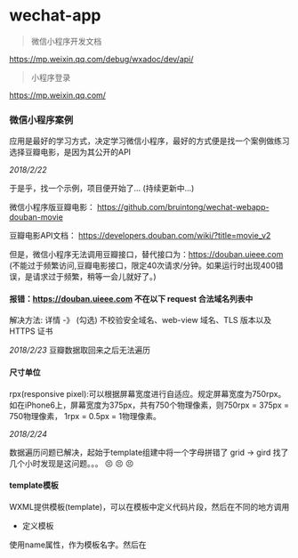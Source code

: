 # wechat-app

> 微信小程序开发文档

https://mp.weixin.qq.com/debug/wxadoc/dev/api/

> 小程序登录

https://mp.weixin.qq.com/

### 微信小程序案例

应用是最好的学习方式，决定学习微信小程序，最好的方式便是找一个案例做练习  选择豆瓣电影，是因为其公开的API

*2018/2/22*

于是乎，找一个示例，项目便开始了... (持续更新中...)

微信小程序版豆瓣电影： https://github.com/bruintong/wechat-webapp-douban-movie

豆瓣电影API文档： https://developers.douban.com/wiki/?title=movie_v2

但是，微信小程序无法调用豆瓣接口，替代接口为：https://douban.uieee.com (不能过于频繁访问,豆瓣电影接口，限定40次请求/分钟。如果运行时出现400错误，是请求过于频繁，稍等一会儿就好了。)

#### 报错：https://douban.uieee.com 不在以下 request 合法域名列表中

解决方法: 详情 -》 (勾选) 不校验安全域名、web-view 域名、TLS 版本以及 HTTPS 证书

*2018/2/23* 豆瓣数据取回来之后无法遍历

#### 尺寸单位
rpx(responsive pixel):可以根据屏幕宽度进行自适应。规定屏幕宽度为750rpx。如在iPhone6上，屏幕宽度为375px，共有750个物理像素，则750rpx = 375px = 750物理像素， 1rpx = 0.5px = 1物理像素。

*2018/2/24*  

数据遍历问题已解决，起始于template组建中将一个字母拼错了  grid -> gird 找了几个小时发现是这问题。。。  :persevere:  :persevere:  :persevere:

#### template模板
WXML提供模板(template)，可以在模板中定义代码片段，然后在不同的地方调用

* 定义模板

使用name属性，作为模板名字。然后在<template/> 内定义代码片段，如：
```
<template name="msgItem">
    <view>
        <text>{{index}}: {{msg}}</text>
        <text>Time: {{time}}</text>
    </view>
</template>
```

* 使用模板
使用is属性，声明需要使用的模板，然后将模板需要的data传入，如：
```
<template is="msgItem" data="{{...item}}"/>

Page({
    data:{
        item:{
            index: 0,
            msg: 'this is a template',
            time: '2016-09-15'
        }
    }
})
```
is属性可以使用Mustache语法，来动态决定具体需要渲染哪个模板:

```
<template name="odd">
    <view>odd</view>
</template>

<template name="even">
    <view>even</view>
</template>

<block wx:for="{{[1,2,3,4,5]}}">
    <template is="{{item % 2 == 0 ? 'even' : 'odd'}}"/>
</block>
```

#### 参考资源

微信小程序开发资源汇总： https://github.com/justjavac/awesome-wechat-weapp

#### 2019.06.17

使用知晓云处理小程序后台（域名配置、数据增删改查等操作），可以为个人小程序开发搭建后台依托
